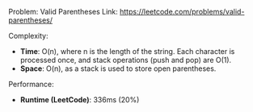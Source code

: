 Problem: Valid Parentheses
Link: https://leetcode.com/problems/valid-parentheses/

Complexity:

- **Time**: O(n), where n is the length of the string. Each character is processed once, and stack operations (push and pop) are O(1).
- **Space**: O(n), as a stack is used to store open parentheses.

Performance:

- **Runtime (LeetCode)**: 336ms (20%)
